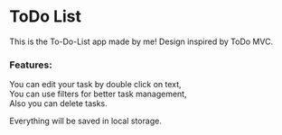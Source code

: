 # ToDo List

This is the To-Do-List app made by me!
Design inspired by ToDo MVC.

### Features:
You can edit your task by double click on text, </br>
You can use filters for better task management, </br>
Also you can delete tasks.

Everything will be saved in local storage.
